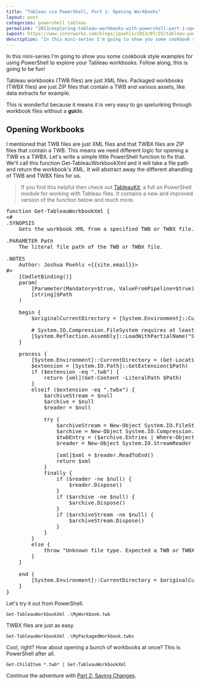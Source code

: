 ```yaml
---
title: "Tableau via PowerShell, Part 1: Opening Workbooks"
layout: post
categories: powershell tableau
permalink: "2013/exploring-tableau-workbooks-with-powershell-part-1-opening-workbooks/"
iwpost: https://www.interworks.com/blogs/jpoehls/2013/07/25/tableau-powershell-part-1-opening-workbooks
description: "In this mini-series I'm going to show you some cookbook style examples for using PowerShell to explore your Tableau workbooks. Follow along, this is going to be fun!"
---
```


In this mini-series I'm going to show you some cookbook style examples for using PowerShell to explore your Tableau workbooks. Follow along, this is going to be fun!

Tableau workbooks (TWB files) are just XML files. Packaged workbooks (TWBX files) are just ZIP files that contain a TWB and various assets, like data extracts for example.

This is wonderful because it means it is very easy to go spelunking through workbook files without a **gui**de.

## Opening Workbooks

I mentioned that TWB files are just XML files and that TWBX files are ZIP files that contain a TWB. This means we need different logic for opening a TWB vs a TWBX. Let's write a simple little PowerShell function to fix that. We'll call this function Get-TableauWorkbookXml and it will take a file path and return the workbook's XML. It will abstract away the different ahandling of TWB and TWBX files for us.

> If you find this helpful then check out [TableauKit]({{site.url}}/2013/tableaukit-powershell-module-for-tableau/);
> a full on PowerShell module for working with Tableau files. It contains a new and improved
> version of the function below and much more.

<pre data-language="powershell">
function Get-TableauWorkbookXml {
&lt;#
.SYNOPSIS
    Gets the workbook XML from a specified TWB or TWBX file.

.PARAMETER Path
    The literal file path of the TWB or TWBX file.

.NOTES
    Author: Joshua Poehls &lt;{{site.email}}&gt;
#&gt;
    [CmdletBinding()]
    param(
        [Parameter(Mandatory=$true, ValueFromPipeline=$true)]
        [string]$Path
    )

    begin {
        $originalCurrentDirectory = [System.Environment]::CurrentDirectory

        # System.IO.Compression.FileSystem requires at least .NET 4.5
        [System.Reflection.Assembly]::LoadWithPartialName("System.IO.Compression") | Out-Null
    }

    process {
        [System.Environment]::CurrentDirectory = (Get-Location).Path
        $extension = [System.IO.Path]::GetExtension($Path)
        if ($extension -eq ".twb") {
            return [xml](Get-Content -LiteralPath $Path)
        }
        elseif ($extension -eq ".twbx") {
            $archiveStream = $null
            $archive = $null
            $reader = $null

            try {
                $archiveStream = New-Object System.IO.FileStream($Path, [System.IO.FileMode]::Open)
                $archive = New-Object System.IO.Compression.ZipArchive($archiveStream)
                $twbEntry = ($archive.Entries | Where-Object { $_.FullName -eq $_.Name -and [System.IO.Path]::GetExtension($_.Name) -eq ".twb" })[0]
                $reader = New-Object System.IO.StreamReader $twbEntry.Open()

                [xml]$xml = $reader.ReadToEnd()
                return $xml
            }
            finally {
                if ($reader -ne $null) {
                    $reader.Dispose()
                }
                if ($archive -ne $null) {
                    $archive.Dispose()
                }
                if ($archiveStream -ne $null) {
                    $archiveStream.Dispose()
                }
            }
        }
        else {
            throw "Unknown file type. Expected a TWB or TWBX file extension."
        }
    }

    end {
        [System.Environment]::CurrentDirectory = $originalCurrentDirectory
    }
}
</pre>

Let's try it out from PowerShell.

`Get-TableauWorkbookXml .\MyWorkbook.twb`

TWBX files are just as easy.

`Get-TableauWorkbookXml .\MyPackagedWorkbook.twbx`

Cool, right? How about opening a bunch of workbooks at once? This is PowerShell after all.

`Get-ChildItem *.twb* | Get-TableauWorkbookXml`

Continue the adventure with [Part 2: Saving Changes]({{site.url}}/2013/tableau-via-powershell-part-2-saving-changes/).

